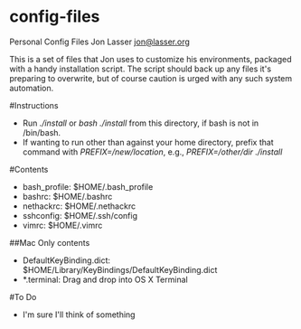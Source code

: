 # config-files
Personal Config Files
Jon Lasser <jon@lasser.org>

This is a set of files that Jon uses to customize his environments,
packaged with a handy installation script. The script should back up any
files it's preparing to overwrite, but of course caution is urged with
any such system automation.

#Instructions
* Run *./install* or *bash ./install* from this directory, if bash is
  not in /bin/bash.
* If wanting to run other than against your home directory, prefix that
  command with *PREFIX=/new/location*, e.g., *PREFIX=/other/dir
  ./install*

#Contents
* bash\_profile: $HOME/.bash\_profile
* bashrc: $HOME/.bashrc
* nethackrc: $HOME/.nethackrc
* sshconfig: $HOME/.ssh/config
* vimrc: $HOME/.vimrc

##Mac Only contents
* DefaultKeyBinding.dict: $HOME/Library/KeyBindings/DefaultKeyBinding.dict
* \*.terminal: Drag and drop into OS X Terminal

#To Do
* I'm sure I'll think of something
